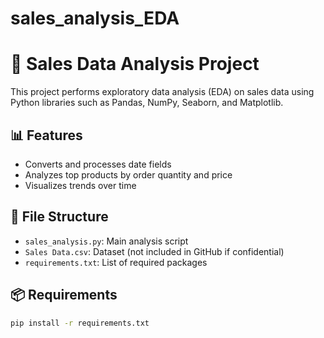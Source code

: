 # sales_analysis_EDA
# 🛒 Sales Data Analysis Project

This project performs exploratory data analysis (EDA) on sales data using Python libraries such as Pandas, NumPy, Seaborn, and Matplotlib.

## 📊 Features
- Converts and processes date fields
- Analyzes top products by order quantity and price
- Visualizes trends over time

## 📁 File Structure
- `sales_analysis.py`: Main analysis script
- `Sales Data.csv`: Dataset (not included in GitHub if confidential)
- `requirements.txt`: List of required packages

## 📦 Requirements
```bash
pip install -r requirements.txt
